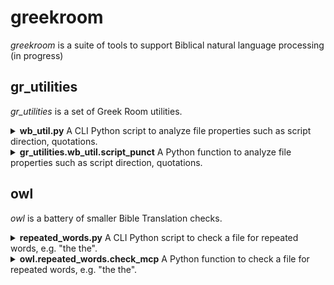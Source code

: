 # greekroom  

_greekroom_ is a suite of tools to support Biblical natural language processing (in progress)

<!--
[![image alt >](http://img.shields.io/pypi/v/greekroom.svg)](https://pypi.python.org/pypi/greekroom/)

### Installation (stubs only, in early development, not ready for regular users yet)

```bash
pip install greekroom
```
or
```bash
git clone https://github.com/BibleNLP/greek-room.git
```
-->


## gr_utilities
_gr_utilities_ is a set of Greek Room utilities.

<details>
<summary> <b>wb_util.py</b>
A CLI Python script to analyze file properties such as script direction, quotations.</summary>

```
usage: wb_util.py [-h] 
                  [-i INPUT_FILENAME] 
                  [-s INPUT_STRING] 
                  [-j JSON_OUT_FILENAME] 
                  [-o HTML_OUT_FILENAME] 
                  [--lang_code LANG_CODE] 
                  [--lang_name LANG_NAME]

options:
  -h, --help            show this help message and exit
  -i INPUT_FILENAME, --input_filename INPUT_FILENAME
  -s INPUT_STRING, --input_string INPUT_STRING
  -j JSON_OUT_FILENAME, --json_out_filename JSON_OUT_FILENAME
  -o HTML_OUT_FILENAME, --html_out_filename HTML_OUT_FILENAME
  --lang_code LANG_CODE
  --lang_name LANG_NAME
```
Notes:
* Typically, either an INPUT_FILENAME or an INPUT_STRING is provided (but not both).
* Typically, a JSON_OUT_FILENAME or a HTML_OUT_FILENAME is provided (or both).

Sample calls
```
wb_util.py -h
wb_util.py -s """She asked: “Whatʼs a ‘PyPi’?”
He replied: “I don't know.”""" -j test.json
cat test.json

```
</details>

<details>
<summary> <b>gr_utilities.wb_util.script_punct</b>
A Python function to analyze file properties such as script direction, quotations.</summary>

```python 
import json
from gr_utilities import wb_util

## Apply script to string
text = """She asked: “Whatʼs a ‘PyPi’?”
He replied: “I don't know.”"""
result_dict = wb_util.script_punct(None, text, "eng", "English")
print(result_dict)

## Apply script to file content
# Write text to file
filename = "test.txt"
with open(filename, "w") as f_out:
    f_out.write(text)

# Apply script
result_dict2 = wb_util.script_punct(filename)
# Print result as JSON string
print(json.dumps(result_dict2))
# Write result to HTML file
html_output = "test.html"
with open(html_output, "w") as f_html:
    wb_util.print_to_html(result_dict2, f_html)

```
</details>

## owl 
_owl_ is a battery of smaller Bible Translation checks.

<details>
<summary> <b>repeated_words.py</b>
A CLI Python script to check a file for repeated words, e.g. "the the".</summary>

```
usage: repeated_words.py [-h] 
                         [-j JSON] 
                         [-i IN_FILENAME] 
                         [-r REF_FILENAME] 
                         [-o OUT_FILENAME] 
                         [--html HTML] 
                         [--project_name PROJECT_NAME] 
                         [--lang_code LANGUAGE-CODE] 
                         [--lang_name LANG_NAME] 
                         [--message_id MESSAGE_ID]
                         [-d DATA_FILENAMES] 
                         [--verbose]

options:
  -h, --help            show this help message and exit
  -j JSON, --json JSON  input (alternative 1)
  -i IN_FILENAME, --in_filename IN_FILENAME
                        text file (alternative 2)
  -r REF_FILENAME, --ref_filename REF_FILENAME
                        ref file (alt. 2)
  -o OUT_FILENAME, --out_filename OUT_FILENAME
                        output JSON filename
  --html HTML           output HTML filename
  --project_name PROJECT_NAME
                        full name of Bible translation project
  --lang_code LANGUAGE-CODE
                        ISO 639-3, e.g. 'fas' for Persian
  --lang_name LANG_NAME
  --message_id MESSAGE_ID
  -d DATA_FILENAMES, --data_filenames DATA_FILENAMES
  --verbose
```
Notes:
* Typically, either a JSON INPUT_FILENAME or a JSON INPUT_STRING is provided (but not both).
* Typically, a JSON_OUT_FILENAME or a HTML_OUT_FILENAME is provided (or both).


Sample calls
```
repeated_words.py -h
repeated_words.py -j '{"jsonrpc": "2.0",
 "id": "eng-sample-01",
 "method": "BibleTranslationCheck",
 "params": [{"lang-code": "eng", "lang-name": "English", 
             "project-id": "eng-sample", 
             "project-name": "English Bible",
             "selectors": [{"tool": "GreekRoom", "checks": ["RepeatedWords"]}],
             "check-corpus": [{"snt-id": "GEN 1:1", "text": "In in the beginning ..."},
                              {"snt-id": "JHN 12:24", "text": "Truly truly, I say to you ..."}]}]}' -o test.json
cat test.json
```
</details>

<details>
<summary> <b>owl.repeated_words.check_mcp</b>
A Python function to check a file for repeated words, e.g. "the the".</summary>

```python 
from owl import repeated_words
from gr_utilities import general_util

task_s = '{"jsonrpc": "2.0",
 "id": "eng-sample-01",
 "method": "BibleTranslationCheck",
 "params": [{"lang-code": "eng", "lang-name": "English",
             "project-id": "eng-sample",
             "project-name": "English Bible",
             "selectors": [{"tool": "GreekRoom", "checks": ["RepeatedWords"]}],
             "check-corpus": [{"snt-id": "GEN 1:1", "text": "In in the beginning ..."},
                              {"snt-id": "JHN 12:24", "text": "Truly truly, I say to you ..."}]}]}'
corpus = general_util.Corpus()
data_filename_dict = repeated_words.load_data_filename()
mcp_d, misc_data_dict, check_corpus_list = repeated_words.check_mcp(task_s, data_filename_dict, corpus)
print(json.dumps(mcp_d))
print(misc_data_dict)
print(check_corpus_list)
```
</details>

